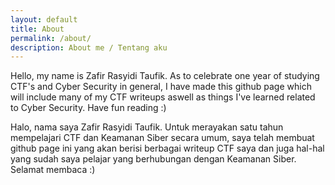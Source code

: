 ```yaml
---
layout: default
title: About
permalink: /about/
description: About me / Tentang aku
---
```


Hello, my name is Zafir Rasyidi Taufik. As to celebrate one year of studying CTF's and Cyber Security in general, I have made this github page which will include many of my CTF writeups aswell as things I've learned related to Cyber Security. Have fun reading :)

Halo, nama saya Zafir Rasyidi Taufik. Untuk merayakan satu tahun mempelajari CTF dan Keamanan Siber secara umum, saya telah membuat github page ini yang akan berisi berbagai writeup CTF saya dan juga hal-hal yang sudah saya pelajar yang berhubungan dengan Keamanan Siber. Selamat membaca :)